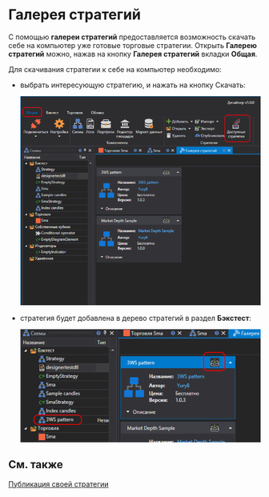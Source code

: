 # Галерея стратегий

С помощью **галереи стратегий** предоставляется возможность скачать себе на компьютер уже готовые торговые стратегии. Открыть **Галерею стратегий** можно, нажав на кнопку **Галерея стратегий** вкладки **Общая**.

Для скачивания стратегии к себе на компьютер необходимо:

- выбрать интересующую стратегию, и нажать на кнопку Скачать:

  ![Designer The gallery of strategies 00](../../images/designer_gallery_of_strategies_00.png)

- стратегия будет добавлена в дерево стратегий в раздел **Бэкстест**:

  ![Designer The gallery of strategies 01](../../images/designer_gallery_of_strategies_01.png)

## См. также

[Публикация своей стратегии](strategy_gallery/publish_own_strategy.md)
